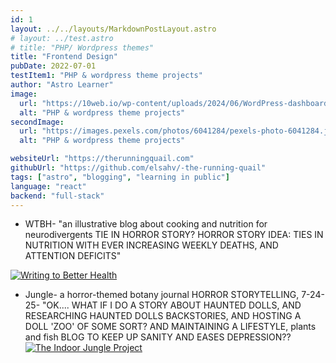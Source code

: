 ```yaml
---
id: 1
layout: ../../layouts/MarkdownPostLayout.astro
# layout: ../test.astro
# title: "PHP/ Wordpress themes"
title: "Frontend Design"
pubDate: 2022-07-01
testItem1: "PHP & wordpress theme projects"
author: "Astro Learner"
image:
  url: "https://10web.io/wp-content/uploads/2024/06/WordPress-dashboard.jpg"
  alt: "PHP & wordpress theme projects"
secondImage:
  url: "https://images.pexels.com/photos/6041284/pexels-photo-6041284.jpeg?_gl=1*1ds56fj*_ga*MTA5MDE3MzI2MS4xNzU4MjUwMDM4*_ga_8JE65Q40S6*czE3NTgyNTAwMzckbzEkZzEkdDE3NTgyNTA0MzIkajMwJGwwJGgw"
  alt: "PHP & wordpress theme projects"

websiteUrl: "https://therunningquail.com"
githubUrl: "https://github.com/elsahv/-the-running-quail"
tags: ["astro", "blogging", "learning in public"]
language: "react"
backend: "full-stack"
---
```


- WTBH- "an illustrative blog about cooking and nutrition for neurodivergents TIE IN HORROR STORY? HORROR STORY IDEA: TIES IN NUTRITION WITH EVER INCREASING WEEKLY DEATHS, AND ATTENTION DEFICITS"

<a href="https://writingtobetterhealth.com" target="_blank">
  <img src="https://dl.dropboxusercontent.com/scl/fi/jtfnbqyqk5ly03x5kspuz/wtbh-3-26-24.png?rlkey=0igc90thtm07w1i9cardfeu3h&st=vr843y6n&dl=0" alt="Writing to Better Health" class="mb-5 rounded border border-gray-400 my-5" />
</a>

- Jungle- a horror-themed botany journal HORROR STORYTELLING, 7-24-25- "OK.... WHAT IF I DO A STORY ABOUT HAUNTED DOLLS, AND RESEARCHING HAUNTED DOLLS BACKSTORIES, AND HOSTING A DOLL 'ZOO' OF SOME SORT? AND MAINTAINING A LIFESTYLE, plants and fish BLOG TO KEEP UP SANITY AND EASES DEPRESSION??
  <a href="https://writingtobetterhealth.com" target="_blank">
  <img src="https://images.pexels.com/photos/3571563/pexels-photo-3571563.jpeg" alt="The Indoor Jungle Project" class="border border-black rounded py-4 mt-[50px]"/>
  </a>
